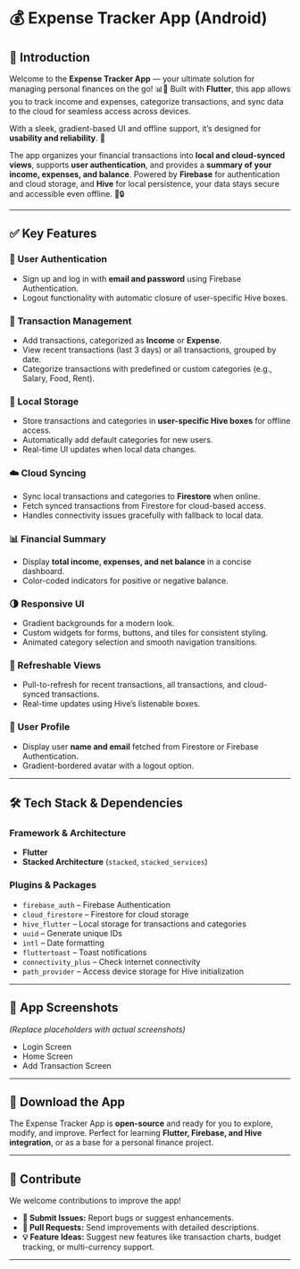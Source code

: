# 💰 Expense Tracker App (Android)

## 🌟 Introduction

Welcome to the **Expense Tracker App** — your ultimate solution for managing personal finances on the go! 📊💸 Built with **Flutter**, this app allows you to track income and expenses, categorize transactions, and sync data to the cloud for seamless access across devices.

With a sleek, gradient-based UI and offline support, it’s designed for **usability and reliability**. 🚀

The app organizes your financial transactions into **local and cloud-synced views**, supports **user authentication**, and provides a **summary of your income, expenses, and balance**. Powered by **Firebase** for authentication and cloud storage, and **Hive** for local persistence, your data stays secure and accessible even offline. 📱🔒

---

## ✅ Key Features

### 🔐 User Authentication

* Sign up and log in with **email and password** using Firebase Authentication.
* Logout functionality with automatic closure of user-specific Hive boxes.

### 💸 Transaction Management

* Add transactions, categorized as **Income** or **Expense**.
* View recent transactions (last 3 days) or all transactions, grouped by date.
* Categorize transactions with predefined or custom categories (e.g., Salary, Food, Rent).

### 📂 Local Storage

* Store transactions and categories in **user-specific Hive boxes** for offline access.
* Automatically add default categories for new users.
* Real-time UI updates when local data changes.

### ☁️ Cloud Syncing

* Sync local transactions and categories to **Firestore** when online.
* Fetch synced transactions from Firestore for cloud-based access.
* Handles connectivity issues gracefully with fallback to local data.

### 📊 Financial Summary

* Display **total income, expenses, and net balance** in a concise dashboard.
* Color-coded indicators for positive or negative balance.

### 🌗 Responsive UI

* Gradient backgrounds for a modern look.
* Custom widgets for forms, buttons, and tiles for consistent styling.
* Animated category selection and smooth navigation transitions.

### 🔄 Refreshable Views

* Pull-to-refresh for recent transactions, all transactions, and cloud-synced transactions.
* Real-time updates using Hive’s listenable boxes.

### 👤 User Profile

* Display user **name and email** fetched from Firestore or Firebase Authentication.
* Gradient-bordered avatar with a logout option.

---

## 🛠 Tech Stack & Dependencies

### Framework & Architecture

* **Flutter**
* **Stacked Architecture** (`stacked`, `stacked_services`)

### Plugins & Packages

* `firebase_auth` – Firebase Authentication
* `cloud_firestore` – Firestore for cloud storage
* `hive_flutter` – Local storage for transactions and categories
* `uuid` – Generate unique IDs
* `intl` – Date formatting
* `fluttertoast` – Toast notifications
* `connectivity_plus` – Check internet connectivity
* `path_provider` – Access device storage for Hive initialization

---

## 📸 App Screenshots

*(Replace placeholders with actual screenshots)*

* Login Screen
* Home Screen
* Add Transaction Screen

---

## 📲 Download the App

The Expense Tracker App is **open-source** and ready for you to explore, modify, and improve.
Perfect for learning **Flutter, Firebase, and Hive integration**, or as a base for a personal finance project.

---

## 🤝 Contribute

We welcome contributions to improve the app!

* **🐛 Submit Issues:** Report bugs or suggest enhancements.
* **🔧 Pull Requests:** Send improvements with detailed descriptions.
* **💡 Feature Ideas:** Suggest new features like transaction charts, budget tracking, or multi-currency support.

---
